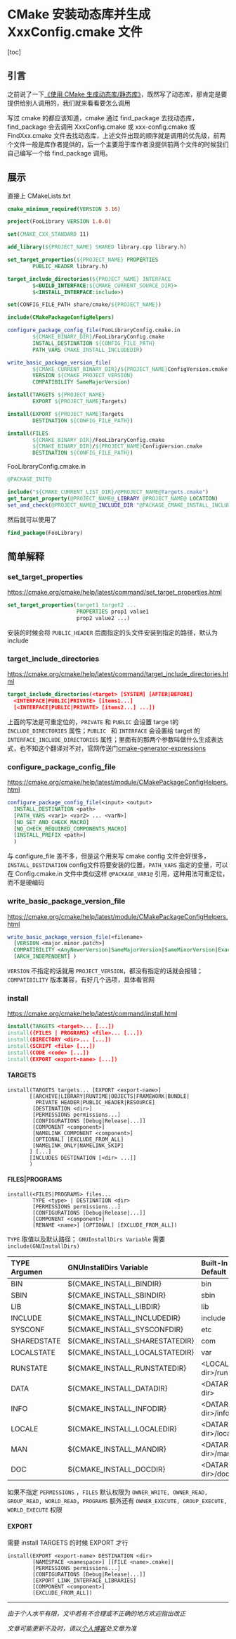 # CMake 安装动态库并生成 XxxConfig.cmake 文件

[toc]

## 引言

之前说了一下[《使用 CMake 生成动态库/静态库》](005_CmakeGenerateLib.md)，既然写了动态库，那肯定是要提供给别人调用的，我们就来看看要怎么调用

写过 cmake 的都应该知道，cmake 通过 find_package 去找动态库，find_package 会去调用 XxxConfig.cmake 或 xxx-config.cmake 或 FindXxx.cmake 文件去找动态库，上述文件出现的顺序就是调用的优先级，前两个文件一般是库作者提供的，后一个主要用于库作者没提供前两个文件的时候我们自己编写一个给 find_package 调用。



## 展示

直接上 CMakeLists.txt

```cmake
cmake_minimum_required(VERSION 3.16)

project(FooLibrary VERSION 1.0.0)

set(CMAKE_CXX_STANDARD 11)

add_library(${PROJECT_NAME} SHARED library.cpp library.h)

set_target_properties(${PROJECT_NAME} PROPERTIES
        PUBLIC_HEADER library.h)

target_include_directories(${PROJECT_NAME} INTERFACE
        $<BUILD_INTERFACE:${CMAKE_CURRENT_SOURCE_DIR}>
        $<INSTALL_INTERFACE:include>)

set(CONFIG_FILE_PATH share/cmake/${PROJECT_NAME})

include(CMakePackageConfigHelpers)

configure_package_config_file(FooLibraryConfig.cmake.in
        ${CMAKE_BINARY_DIR}/FooLibraryConfig.cmake
        INSTALL_DESTINATION ${CONFIG_FILE_PATH}
        PATH_VARS CMAKE_INSTALL_INCLUDEDIR)

write_basic_package_version_file(
        ${CMAKE_CURRENT_BINARY_DIR}/${PROJECT_NAME}ConfigVersion.cmake
        VERSION ${CMAKE_PROJECT_VERSION}
        COMPATIBILITY SameMajorVersion)

install(TARGETS ${PROJECT_NAME}
        EXPORT ${PROJECT_NAME}Targets)

install(EXPORT ${PROJECT_NAME}Targets
        DESTINATION ${CONFIG_FILE_PATH})

install(FILES
        ${CMAKE_BINARY_DIR}/FooLibraryConfig.cmake
        ${CMAKE_BINARY_DIR}/${PROJECT_NAME}ConfigVersion.cmake
        DESTINATION ${CONFIG_FILE_PATH})
```

FooLibraryConfig.cmake.in

```cmake
@PACKAGE_INIT@

include("${CMAKE_CURRENT_LIST_DIR}/@PROJECT_NAME@Targets.cmake")
get_target_property(@PROJECT_NAME@_LIBRARY @PROJECT_NAME@ LOCATION)
set_and_check(@PROJECT_NAME@_INCLUDE_DIR "@PACKAGE_CMAKE_INSTALL_INCLUDEDIR@")
```

然后就可以使用了

```cmake
find_package(FooLibrary)
```



## 简单解释

### set_target_properties 

<https://cmake.org/cmake/help/latest/command/set_target_properties.html>

```cmake
set_target_properties(target1 target2 ...
                      PROPERTIES prop1 value1
                      prop2 value2 ...)
```

安装的时候会将 `PUBLIC_HEADER` 后面指定的头文件安装到指定的路径，默认为 include



### target_include_directories 

<https://cmake.org/cmake/help/latest/command/target_include_directories.html>

```cmake
target_include_directories(<target> [SYSTEM] [AFTER|BEFORE]
  <INTERFACE|PUBLIC|PRIVATE> [items1...]
  [<INTERFACE|PUBLIC|PRIVATE> [items2...] ...])
```

上面的写法是可重定位的，`PRIVATE` 和 `PUBLIC` 会设置 targe t的 `INCLUDE_DIRECTORIES` 属性；`PUBLIC ` 和 `INTERFACE` 会设置给 target 的 `INTERFACE_INCLUDE_DIRECTORIES` 属性；里面有的那两个参数叫做什么生成表达式，也不知这个翻译对不对，官网传送门[cmake-generator-expressions](https://cmake.org/cmake/help/latest/manual/cmake-generator-expressions.7.html)



### configure_package_config_file

<https://cmake.org/cmake/help/latest/module/CMakePackageConfigHelpers.html>

```cmake
configure_package_config_file(<input> <output>
  INSTALL_DESTINATION <path>
  [PATH_VARS <var1> <var2> ... <varN>]
  [NO_SET_AND_CHECK_MACRO]
  [NO_CHECK_REQUIRED_COMPONENTS_MACRO]
  [INSTALL_PREFIX <path>]
  )
```

与 configure_file 差不多，但是这个用来写 cmake config 文件会好很多，`INSTALL_DESTINATION` config文件将要安装的位置，`PATH_VARS` 指定的变量，可以在 Config.cmake.in 文件中类似这样 `@PACKAGE_VAR1@` 引用，这种用法可重定位，而不是硬编码

### write_basic_package_version_file



<https://cmake.org/cmake/help/latest/module/CMakePackageConfigHelpers.html>

```cmake
write_basic_package_version_file(<filename>
  [VERSION <major.minor.patch>]
  COMPATIBILITY <AnyNewerVersion|SameMajorVersion|SameMinorVersion|ExactVersion>
  [ARCH_INDEPENDENT] )
```

 `VERSION` 不指定的话就用 `PROJECT_VERSION`，都没有指定的话就会报错；`COMPATIBILITY` 版本兼容，有好几个选项，具体看官网



### install

<https://cmake.org/cmake/help/latest/command/install.html>

```cmake
install(TARGETS <target>... [...])
install({FILES | PROGRAMS} <file>... [...])
install(DIRECTORY <dir>... [...])
install(SCRIPT <file> [...])
install(CODE <code> [...])
install(EXPORT <export-name> [...])
```



#### TARGETS

```
install(TARGETS targets... [EXPORT <export-name>]
       [[ARCHIVE|LIBRARY|RUNTIME|OBJECTS|FRAMEWORK|BUNDLE|
         PRIVATE_HEADER|PUBLIC_HEADER|RESOURCE]
        [DESTINATION <dir>]
        [PERMISSIONS permissions...]
        [CONFIGURATIONS [Debug|Release|...]]
        [COMPONENT <component>]
        [NAMELINK_COMPONENT <component>]
        [OPTIONAL] [EXCLUDE_FROM_ALL]
        [NAMELINK_ONLY|NAMELINK_SKIP]
       ] [...]
       [INCLUDES DESTINATION [<dir> ...]]
       )
```



#### FILES|PROGRAMS

```
install(<FILES|PROGRAMS> files...
        TYPE <type> | DESTINATION <dir>
        [PERMISSIONS permissions...]
        [CONFIGURATIONS [Debug|Release|...]]
        [COMPONENT <component>]
        [RENAME <name>] [OPTIONAL] [EXCLUDE_FROM_ALL])
```

`TYPE` 取值以及默认路径；  `GNUInstallDirs Variable` 需要 `include(GNUInstallDirs)`

|TYPE Argumen|GNUInstallDirs Variable|Built-In Default|
|:--|:--|:--|
|BIN|${CMAKE_INSTALL_BINDIR}|bin|
|SBIN|${CMAKE_INSTALL_SBINDIR}|sbin|
|LIB|${CMAKE_INSTALL_LIBDIR}|lib|
|INCLUDE|${CMAKE_INSTALL_INCLUDEDIR}|include|
|SYSCONF|${CMAKE_INSTALL_SYSCONFDIR}|etc|
|SHAREDSTATE|${CMAKE_INSTALL_SHARESTATEDIR}|com|
|LOCALSTATE|${CMAKE_INSTALL_LOCALSTATEDIR}|var|
|RUNSTATE|${CMAKE_INSTALL_RUNSTATEDIR}|\<LOCALSTATE dir\>/run|
|DATA|${CMAKE_INSTALL_DATADIR}|\<DATAROOT dir\>|
|INFO|${CMAKE_INSTALL_INFODIR}|\<DATAROOT dir\>/info|
|LOCALE|${CMAKE_INSTALL_LOCALEDIR}|\<DATAROOT dir\>/locale|
|MAN|${CMAKE_INSTALL_MANDIR}|\<DATAROOT dir\>/man|
|DOC|${CMAKE_INSTALL_DOCDIR}|\<DATAROOT dir\>/doc|

如果不指定 `PERMISSIONS` ，`FILES` 默认权限为 `OWNER_WRITE, OWNER_READ, GROUP_READ, WORLD_READ`，`PROGRAMS` 额外还有 `OWNER_EXECUTE, GROUP_EXECUTE, WORLD_EXECUTE` 权限



#### EXPORT

需要 install TARGETS 的时候 EXPORT 才行

```
install(EXPORT <export-name> DESTINATION <dir>
        [NAMESPACE <namespace>] [[FILE <name>.cmake]|
        [PERMISSIONS permissions...]
        [CONFIGURATIONS [Debug|Release|...]]
        [EXPORT_LINK_INTERFACE_LIBRARIES]
        [COMPONENT <component>]
        [EXCLUDE_FROM_ALL])
```








***
*由于个人水平有限，文中若有不合理或不正确的地方欢迎指出改正*

*文章可能更新不及时，请以[个人博客](https://zcteo.top/)处文章为准*